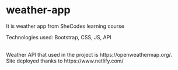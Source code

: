 # weather-app
It is weather app from SheCodes learning course

Technologies used: Bootstrap, CSS, JS, API

<br>
Weather API that used in the project is  https://openweathermap.org/.

<br>
Site deployed thanks to https://www.netlify.com/
